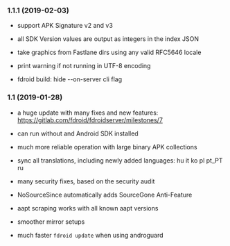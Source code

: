 
### 1.1.1 (2019-02-03)

* support APK Signature v2 and v3

* all SDK Version values are output as integers in the index JSON

* take graphics from Fastlane dirs using any valid RFC5646 locale

* print warning if not running in UTF-8 encoding

* fdroid build: hide --on-server cli flag

### 1.1 (2019-01-28)

* a huge update with many fixes and new features:
  https://gitlab.com/fdroid/fdroidserver/milestones/7

* can run without and Android SDK installed

* much more reliable operation with large binary APK collections

* sync all translations, including newly added languages: hu it ko pl pt_PT ru

* many security fixes, based on the security audit

* NoSourceSince automatically adds SourceGone Anti-Feature

* aapt scraping works with all known aapt versions

* smoother mirror setups

* much faster `fdroid update` when using androguard
